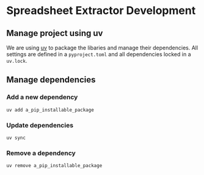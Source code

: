 # Spreadsheet Extractor Development 

## Manage project using uv
We are using [uv](https://docs.astral.sh/uv/) to package the libaries and manage their dependencies.
All settings are defined in a `pyproject.toml` and all dependencies locked in a `uv.lock`.

## Manage dependencies

### Add a new dependency
```
uv add a_pip_installable_package
```

### Update dependencies
```
uv sync
```
### Remove a dependency
```
uv remove a_pip_installable_package
```